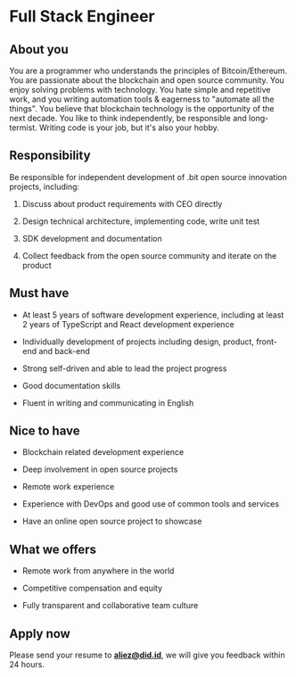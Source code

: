 # Full Stack Engineer

## About you

You are a programmer who understands the principles of Bitcoin/Ethereum. You are passionate about the blockchain and open source community. You enjoy solving problems with technology. You hate simple and repetitive work, and you writing automation tools & eagerness to "automate all the things". You believe that blockchain technology is the opportunity of the next decade. You like to think independently, be responsible and long-termist. Writing code is your job, but it's also your hobby.

## Responsibility

Be responsible for independent development of .bit open source innovation projects, including:

1. Discuss about product requirements with CEO directly

2. Design technical architecture, implementing code, write unit test

3. SDK development and documentation

4. Collect feedback from the open source community and iterate on the product

## Must have

- At least 5 years of software development experience, including at least 2 years of TypeScript and React development experience

- Individually development of projects including design, product, front-end and back-end

- Strong self-driven and able to lead the project progress

- Good documentation skills

- Fluent in writing and communicating in English

## Nice to have

- Blockchain related development experience

- Deep involvement in open source projects

- Remote work experience

- Experience with DevOps and good use of common tools and services

- Have an online open source project to showcase

## What we offers

- Remote work from anywhere in the world

- Competitive compensation and equity

- Fully transparent and collaborative team culture

## Apply now

Please send your resume to **aliez@did.id**, we will give you feedback within 24 hours.
